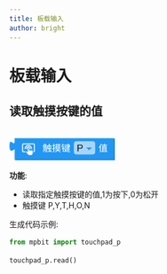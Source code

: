 ```yaml
---
title: 板载输入
author: bright
---
```


# 板载输入

## 读取触摸按键的值
<br>
<img src="./img/mpbit_touchpad_read.png" alt="mpbit_touchpad_read" style="height:40px;">

**功能**:

- 读取指定触摸按键的值,1为按下,0为松开
- 触摸键 P,Y,T,H,O,N

生成代码示例:

```python
from mpbit import touchpad_p

touchpad_p.read()
``` 